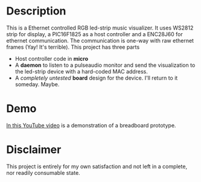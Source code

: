 # Description #
This is a Ethernet controlled RGB led-strip music visualizer. It uses WS2812
strip for display, a PIC16F1825 as a host controller and a ENC28J60 for ethernet
communication. The communication is one-way with raw ethernet frames (Yay! It's terrible). This
project has three parts

- Host controller code in __micro__
- A __daemon__ to listen to a pulseaudio monitor and send the visualization to the led-strip device with a hard-coded MAC address.
- A _completely untested_ __board__ design for the device. I'll return to it someday. Maybe.

# Demo #
[In this YouTube video](https://youtu.be/0CW2xSNjpUU) is a demonstration of a breadboard prototype.


# Disclaimer #
This project is entirely for my own satisfaction and not left in a complete, nor readily consumable state.
